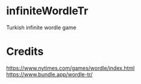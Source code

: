 # infiniteWordleTr
 Turkish infinite wordle game

# Credits
https://www.nytimes.com/games/wordle/index.html
<br>
https://www.bundle.app/wordle-tr/